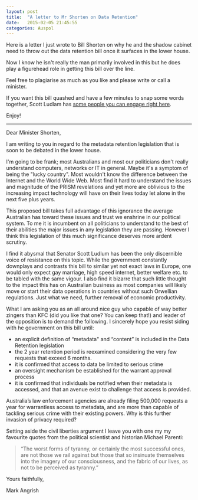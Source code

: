 ```yaml
---
layout: post
title:  "A letter to Mr Shorten on Data Retention"
date:   2015-02-05 21:45:55
categories: Auspol
---
```


Here is a letter I just wrote to Bill Shorten on why he and the shadow cabinet
need to throw out the data retention bill once it surfaces in the lower house.

Now I know he isn't really the man primarily involved in this but he does
play a figurehead role in getting this bill over the line.

Feel free to plagiarise as much as you like and please write or call a minister.

If you want this bill quashed and have a few minutes to snap some words together,
Scott Ludlam has [some people you can engage right here](http://scott-ludlam.greensmps.org.au/call-labor-senator-stop-data-retention).

Enjoy!


---


Dear Minister Shorten,

I am writing to you in regard to the metadata retention legislation that is soon to be debated in the lower house.

I'm going to be frank; most Australians and most our politicians don't really understand computers, networks or IT in general. Maybe it's a symptom of being the "lucky country". Most wouldn't know the difference between the Internet and the World Wide Web. Most find it hard to understand the issues and magnitude of the PRISM revelations and yet more are oblivious to the increasing impact technology will have on their lives today let alone in the next five plus years.

This proposed bill takes full advantage of this ignorance the average Australian has toward these issues and trust we enshrine in our political system. To me it is incumbent on all politicians to understand to the best of their abilities the major issues in any legislation they are passing. However I think this legislation of this much significance deserves more ardent scrutiny.

I find it abysmal that Senator Scott Ludlum has been the only discernible voice of resistance on this topic. While the government constantly downplays and contrasts this bill to similar yet not exact laws in Europe, one would only expect gay marriage, high speed internet, better welfare etc. to be tabled with the same vigour. I also find it bizarre that such little thought to the impact this has on  Australian business as most companies will likely move or start their data operations in countries without such Orwellian regulations. Just what we need, further removal of economic productivity.

What I am asking you as an all around nice guy who capable of way better zingers than KFC (did you like that one? You can keep that!) and leader of the opposition is to demand the following. I sincerely hope you resist siding with he government on this bill until:

- an explicit definition of “metadata" and “content” is included in the Data Retention legislation
- the 2 year retention period is reexamined considering the very few requests that exceed 6 months.
- it is confirmed that access to data be limited to serious crime
- an oversight mechanism be established for the warrant approval process
- it is confirmed that individuals be notified when their metadata is accessed, and that an avenue exist to challenge that access is provided.

Australia’s law enforcement agencies are already filing 500,000 requests a year for warrantless access to metadata, and are more than capable of tackling serious crime with their existing powers. Why is this further invasion of privacy required?

Setting aside the civil liberties argument I leave you with one my my favourite quotes from the political scientist and historian Michael Parenti:

>“The worst forms of tyranny, or certainly the most successful ones, are not those we rail against but those that so insinuate themselves into the imagery of our consciousness, and the fabric of our lives, as not to be perceived as tyranny.”


Yours faithfully,


Mark Angrish
